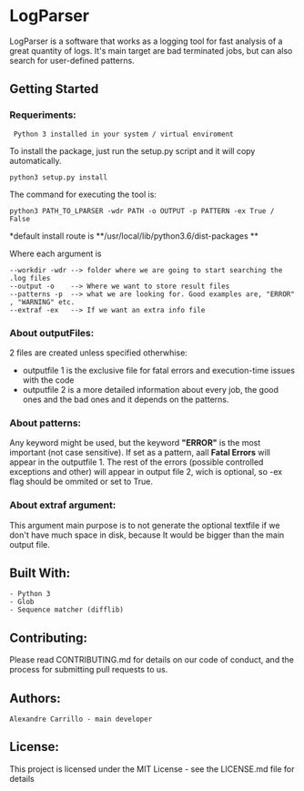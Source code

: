 # LogParser

LogParser is a software that works as a logging tool for fast analysis of a great quantity of logs.
It's main target are bad terminated jobs, but can also search for user-defined patterns.

## Getting Started

### Requeriments:

	 Python 3 installed in your system / virtual enviroment

To install the package, just run the setup.py script and it will copy automatically.
		
	python3 setup.py install

The command for executing the tool is:

 	python3 PATH_TO_LPARSER -wdr PATH -o OUTPUT -p PATTERN -ex True / False  
  
  *default install route is **/usr/local/lib/python3.6/dist-packages **

Where each argument is

	--workdir -wdr --> folder where we are going to start searching the .log files
	--output -o    --> Where we want to store result files
	--patterns -p  --> what we are looking for. Good examples are, "ERROR" , "WARNING" etc.
  	--extraf -ex   --> If we want an extra info file 
 
### About outputFiles:

2 files are created unless specified otherwhise:

* outputfile 1 is the exclusive file for fatal errors and execution-time issues with the code 
* outputfile 2 is a more detailed information about every job, the good ones and the bad ones and it depends on the patterns.


### About patterns:

Any keyword might be used, but the keyword  **"ERROR"** is the most important (not case sensitive). If set as a pattern, aall **Fatal Errors** will appear in the outputfile 1. The rest of the errors (possible controlled exceptions and other) will appear in output file 2, wich is optional, so -ex flag should be ommited or set to True.

### About extraf argument:

This argument main purpose is to not generate the optional textfile if we don't  have much space in disk, because It would be bigger than the main output file. 

## Built With:


	- Python 3
	- Glob
	- Sequence matcher (difflib)


## Contributing:


Please read CONTRIBUTING.md for details on our code of conduct, and the process for submitting pull requests to us.

## Authors:


	Alexandre Carrillo - main developer 

## License:

This project is licensed under the MIT License - see the LICENSE.md file for details
